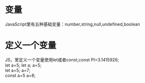 # 变量
JavaScript里有五种基础变量：number,string,null,undefined,boolean
# 定义一个变量
JS，里定义一个变量使用let或者const,const PI=3.1415926;    
let a=5;  let a; a=5;    
let a=5;    a=7;    
const a=5    a=8;